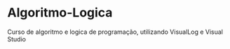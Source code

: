 # Algoritmo-Logica

Curso de algoritmo e logica de programação, utilizando VisualLog e Visual Studio
